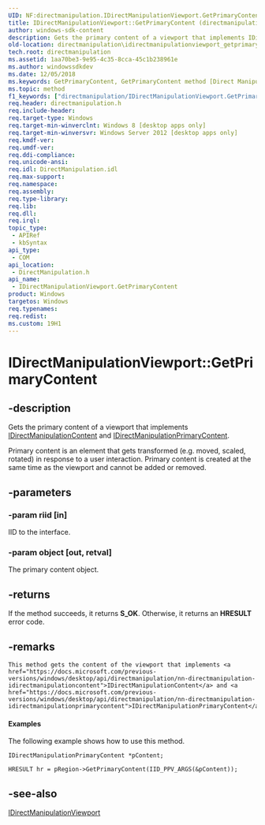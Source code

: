 ```yaml
---
UID: NF:directmanipulation.IDirectManipulationViewport.GetPrimaryContent
title: IDirectManipulationViewport::GetPrimaryContent (directmanipulation.h)
author: windows-sdk-content
description: Gets the primary content of a viewport that implements IDirectManipulationContent and IDirectManipulationPrimaryContent.
old-location: directmanipulation\idirectmanipulationviewport_getprimarycontent.htm
tech.root: directmanipulation
ms.assetid: 1aa70be3-9e95-4c35-8cca-45c1b238961e
ms.author: windowssdkdev
ms.date: 12/05/2018
ms.keywords: GetPrimaryContent, GetPrimaryContent method [Direct Manipulation], GetPrimaryContent method [Direct Manipulation],IDirectManipulationViewport interface, IDirectManipulationViewport interface [Direct Manipulation],GetPrimaryContent method, IDirectManipulationViewport.GetPrimaryContent, IDirectManipulationViewport::GetPrimaryContent, directmanipulation.idirectmanipulationviewport_getprimarycontent, directmanipulation/IDirectManipulationViewport::GetPrimaryContent
ms.topic: method
f1_keywords: ["directmanipulation/IDirectManipulationViewport.GetPrimaryContent"]
req.header: directmanipulation.h
req.include-header: 
req.target-type: Windows
req.target-min-winverclnt: Windows 8 [desktop apps only]
req.target-min-winversvr: Windows Server 2012 [desktop apps only]
req.kmdf-ver: 
req.umdf-ver: 
req.ddi-compliance: 
req.unicode-ansi: 
req.idl: DirectManipulation.idl
req.max-support: 
req.namespace: 
req.assembly: 
req.type-library: 
req.lib: 
req.dll: 
req.irql: 
topic_type:
 - APIRef
 - kbSyntax
api_type:
 - COM
api_location:
 - DirectManipulation.h
api_name:
 - IDirectManipulationViewport.GetPrimaryContent
product: Windows
targetos: Windows
req.typenames: 
req.redist: 
ms.custom: 19H1
---
```


# IDirectManipulationViewport::GetPrimaryContent


## -description


Gets the primary content of a viewport that implements <a href="https://docs.microsoft.com/previous-versions/windows/desktop/api/directmanipulation/nn-directmanipulation-idirectmanipulationcontent">IDirectManipulationContent</a> and <a href="https://docs.microsoft.com/previous-versions/windows/desktop/api/directmanipulation/nn-directmanipulation-idirectmanipulationprimarycontent">IDirectManipulationPrimaryContent</a>. 

Primary content is an element that gets transformed (e.g. moved, scaled, rotated) in response to a user interaction. Primary content is created at the same time as the viewport and cannot be added or removed.


## -parameters




### -param riid [in]

IID to the interface.


### -param object [out, retval]

The primary content object.


## -returns



If the method succeeds, it returns <b>S_OK</b>. Otherwise, it returns an <b>HRESULT</b> error code.




## -remarks



    This method gets the content of the viewport that implements <a href="https://docs.microsoft.com/previous-versions/windows/desktop/api/directmanipulation/nn-directmanipulation-idirectmanipulationcontent">IDirectManipulationContent</a> and <a href="https://docs.microsoft.com/previous-versions/windows/desktop/api/directmanipulation/nn-directmanipulation-idirectmanipulationprimarycontent">IDirectManipulationPrimaryContent</a>.



#### Examples

The following example shows how to use this method.


```
IDirectManipulationPrimaryContent *pContent;

HRESULT hr = pRegion->GetPrimaryContent(IID_PPV_ARGS(&pContent));

```





## -see-also




<a href="https://docs.microsoft.com/previous-versions/windows/desktop/api/directmanipulation/nn-directmanipulation-idirectmanipulationviewport">IDirectManipulationViewport</a>
 

 

